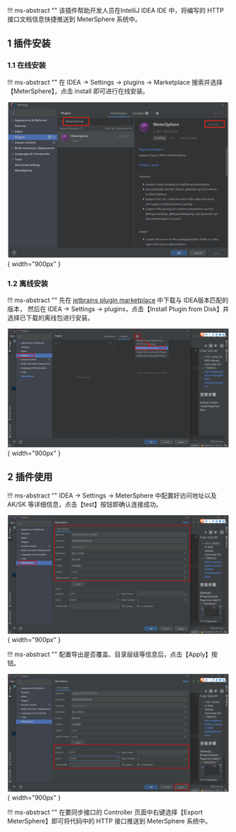 

!!! ms-abstract ""
     该插件帮助开发人员在IntelliJ IDEA IDE 中，将编写的 HTTP 接口文档信息快捷推送到 MeterSphere 系统中。
   
## 1 插件安装
### 1.1 在线安装
!!! ms-abstract ""
     在 IDEA -> Settings -> plugins -> Marketplace 搜索并选择【MeterSphere】，点击 install 即可进行在线安装。

![ideal_plugin](../../img/user_manual/plugin_use/idea_plugin/idea_plugin_4.png){ width="900px" }

### 1.2 离线安装
!!! ms-abstract ""
     先在 [jetbrains plugin marketplace](https://plugins.jetbrains.com/plugin/18097-metersphere/versions) 中下载与 IDEA版本匹配的版本，
     然后在 IDEA -> Settings -> plugins，点击【Install Plugin from Disk】并选择已下载的离线包进行安装。

![ideal_plugin](../../img/user_manual/plugin_use/idea_plugin/idea_plugin_1.png){ width="900px" }

## 2 插件使用
!!! ms-abstract ""
     IDEA -> Settings -> MeterSphere 中配置好访问地址以及 AK/SK 等详细信息，点击【test】按钮即确认连接成功。

![ideal_plugin](../../img/user_manual/plugin_use/idea_plugin/idea_plugin_2.png){ width="900px" }

!!! ms-abstract ""
     配置导出是否覆盖、目录层级等信息后，点击【Apply】按钮。

![ideal_plugin](../../img/user_manual/plugin_use/idea_plugin/idea_plugin_3.png){ width="900px" }

!!! ms-abstract ""
     在要同步接口的 Controller 页面中右键选择【Export MeterSphere】即可将代码中的 HTTP 接口推送到 MeterSphere 系统中。